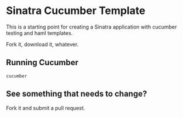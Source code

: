 # Sinatra Cucumber Template

This is a starting point for creating a Sinatra application with cucumber testing and haml templates.

Fork it, download it, whatever.

## Running Cucumber

```
cucumber
```

## See something that needs to change?

Fork it and submit a pull request.
